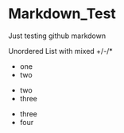 # Markdown_Test
Just testing github markdown

Unordered List with mixed +/-/*
+ one
+ two
- two
- three
* three
* four

